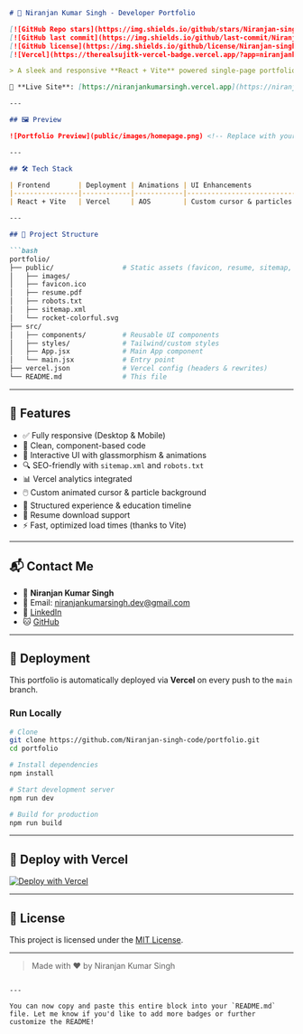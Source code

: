 ```markdown
# 🚀 Niranjan Kumar Singh - Developer Portfolio

[![GitHub Repo stars](https://img.shields.io/github/stars/Niranjan-singh-code/portfolio?style=for-the-badge)](https://github.com/Niranjan-singh-code/portfolio/stargazers)
[![GitHub last commit](https://img.shields.io/github/last-commit/Niranjan-singh-code/portfolio?style=for-the-badge)](https://github.com/Niranjan-singh-code/portfolio/commits)
[![GitHub license](https://img.shields.io/github/license/Niranjan-singh-code/portfolio?style=for-the-badge)](https://github.com/Niranjan-singh-code/portfolio/blob/main/LICENSE)
[![Vercel](https://therealsujitk-vercel-badge.vercel.app/?app=niranjankumarsingh&style=for-the-badge)](https://niranjankumarsingh.vercel.app)

> A sleek and responsive **React + Vite** powered single-page portfolio showcasing projects, experience, education, and contact details with custom UI elements like cursor effects, particle backgrounds, and smooth animations via AOS.

🔗 **Live Site**: [https://niranjankumarsingh.vercel.app](https://niranjankumarsingh.vercel.app)

---

## 🖼️ Preview

![Portfolio Preview](public/images/homepage.png) <!-- Replace with your actual preview image -->

---

## 🛠️ Tech Stack

| Frontend       | Deployment | Animations | UI Enhancements           | Analytics        |
|----------------|------------|------------|---------------------------|------------------|
| React + Vite   | Vercel     | AOS        | Custom cursor & particles | Vercel Analytics |

---

## 📁 Project Structure

```bash
portfolio/
├── public/                 # Static assets (favicon, resume, sitemap, etc.)
│   ├── images/
│   ├── favicon.ico
│   ├── resume.pdf
│   ├── robots.txt
│   ├── sitemap.xml
│   └── rocket-colorful.svg
├── src/
│   ├── components/         # Reusable UI components
│   ├── styles/             # Tailwind/custom styles
│   ├── App.jsx             # Main App component
│   └── main.jsx            # Entry point
├── vercel.json             # Vercel config (headers & rewrites)
└── README.md               # This file
```

---

## 🌟 Features

- ✅ Fully responsive (Desktop & Mobile)
- 🎯 Clean, component-based code
- 🌌 Interactive UI with glassmorphism & animations
- 🔍 SEO-friendly with `sitemap.xml` and `robots.txt`
- 📊 Vercel analytics integrated
- 🖱️ Custom animated cursor & particle background
- 🧠 Structured experience & education timeline
- 📃 Resume download support
- ⚡ Fast, optimized load times (thanks to Vite)

---

## 📬 Contact Me

- 💼 **Niranjan Kumar Singh**  
- 📧 Email: [niranjankumarsingh.dev@gmail.com](mailto:niranjankumarsingh.dev@gmail.com)  
- 🔗 [LinkedIn](https://linkedin.com/in/niranjankumarsingh)  
- 🐱 [GitHub](https://github.com/Niranjan-singh-code)

---

## 📌 Deployment

This portfolio is automatically deployed via **Vercel** on every push to the `main` branch.

### Run Locally

```bash
# Clone
git clone https://github.com/Niranjan-singh-code/portfolio.git
cd portfolio

# Install dependencies
npm install

# Start development server
npm run dev

# Build for production
npm run build
```

---

## 🚀 Deploy with Vercel

[![Deploy with Vercel](https://vercel.com/button)](https://vercel.com/new/clone?repository-url=https%3A%2F%2Fgithub.com%2FNiranjan-singh-code%2Fportfolio)

---

## 📄 License

This project is licensed under the [MIT License](LICENSE).

---

> Made with ❤️ by Niranjan Kumar Singh
```

---

You can now copy and paste this entire block into your `README.md` file. Let me know if you'd like to add more badges or further customize the README! 